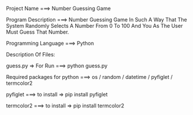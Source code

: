 Project Name ===> Number Guessing Game 

Program Description ===> Number Guessing Game In Such A Way That The System Randomly Selects A Number From 0 To 100 And You As The User Must Guess That Number.

Programming Language ===> Python

Description Of Files:

guess.py => For Run ===> python guess.py

Required packages for python ===> os / random / datetime / pyfiglet / termcolor2

pyfiglet ===> to install => pip install pyfiglet

termcolor2 ===> to install => pip install termcolor2